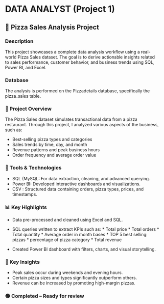 # DATA ANALYST (Project 1)

## 🍕 Pizza Sales Analysis Project 

### Description 

This project showcases a complete data analysis workflow using a real-world Pizza Sales dataset.
The goal is to derive actionable insights related to sales performance, customer behavior, and business trends using SQL, Power BI, and Excel.

### Database
The analysis is performed on the Pizzadetails database, specifically the pizza_sales table. 

### 📌 Project Overview
The Pizza Sales dataset simulates transactional data from a pizza restaurant. 
Through this project, I analyzed various aspects of the business, such as:

* Best-selling pizza types and categories
* Sales trends by time, day, and month
* Revenue patterns and peak business hours
* Order frequency and average order value

### 🧰 Tools & Technologies

* SQL (MySQL: For data extraction, cleaning, and advanced querying.
* Power BI: Developed interactive dashboards and visualizations.
* CSV : Structured data containing orders, pizza types, prices, and timestamps.

### 📊 Key Highlights

* Data pre-processed and cleaned using Excel and SQL.
* SQL queries written to extract KPIs such as:
       * Total price
       * Total orders
       * Total quantity
       * Average order in month bases
       * TOP 5 best selling pizzas
       * percentage of pizza category
       * Total revenue

* Created Power BI dashboard with filters, charts, and visual storytelling.

### 📌 Key Insights

* Peak sales occur during weekends and evening hours.
* Certain pizza sizes and types significantly outperform others.
* Revenue can be increased by promoting high-margin pizzas.

### 🟢 Completed – Ready for review




